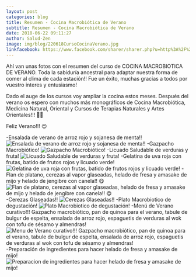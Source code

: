 ```yaml
---
layout: post
categories: blog
title: Resumen - Cocina Macrobiótica de Verano
subtitle: Resumen - Cocina Macrobiótica de Verano
date: 2018-06-22 09:11:27
author: Salud-Zen
image: img/blog/220618CursoCocinaVerano.jpg
linkfacebook: https://www.facebook.com/sharer/sharer.php?u=http%3A%2F%2Fwww.salud-zen.com%2Fblog%2F2018%2F06%2F22%2FCursos-ResumenCocinaVerano.html&amp;src=sdkpreparse
---
```

Ahí van unas fotos con el resumen del curso de COCINA MACROBIOTICA DE VERANO. Toda la sabiduría ancestral para adaptar nuestra forma de comer al clima de cada estación!!
Fue un éxito, muchas gracias a todos por vuestro interes y entusiasmo!

Dado el auge de los cursos voy ampliar la cocina estos meses.
Después del verano os espero con muchos más monográficos de Cocina Macrobiótica, Medicina Natural, Oriental y Cursos de Terapias Naturales y Artes Orientales!!! 💆💆

Feliz Verano!!! 😉

-Ensalada de verano de arroz rojo y sojanesa de menta!!
![Ensalada de verano de arroz rojo y sojanesa de menta!!][img1]
-Gazpacho Macrobiótico!
![Gazpacho Macrobiótico!][img2]
-Licuado Saludable de verduras y fruta!
![Licuado Saludable de verduras y fruta!][img3]
-Gelatina de uva roja con frutas, batido de frutos rojos y licuado verde!
![Gelatina de uva roja con frutas, batido de frutos rojos y licuado verde!][img4]
-Flan de platano, cerezas al vapor glaseadas, helado de fresa y amasake de mijo y helado de jengibre con canela!! 😋
![Flan de platano, cerezas al vapor glaseadas, helado de fresa y amasake de mijo y helado de jengibre con canela!! 😋][img5]
-Cerezas Glaseadas!!
![Cerezas Glaseadas!!][img6]
-Plato Macrobiotico de degustación!
![Plato Macrobiotico de degustación!][img7]
-Menú de Verano curativo!!! Gazpacho macrobiótico, pan de quinoa para el verano, tabule de bulgur de espelta, ensalada de arroz rojo, espaguetis de verduras al wok con tofu de sésamo y almendras!
![Menu de Verano curativo!!! Gazpacho macrobiótico, pan de quinoa para el verano, tabule de bulgur de espelta, ensalada de arroz rojo, espaguetis de verduras al wok con tofu de sésamo y almendras!][img8]
-Preparación de ingredientes para hacer helado de fresa y amasake de mijo!
![Preparacion de ingredientes para hacer helado de fresa y amasake de mijo!][img9]

[img1]: {{site.url}}{{site.baseurl}}/img/blog/220618Ensalada.jpg "Ensalada de verano de arroz rojo y sojanesa de menta!!"

[img2]: {{site.url}}{{site.baseurl}}/img/blog/220618Gazpacho.jpg "Gazpacho Macrobiótico!"

[img3]:{{site.url}}{{site.baseurl}}/img/blog/220618Licuado.jpg "Licuado Saludable de verduras y fruta!"
[img4]:{{site.url}}{{site.baseurl}}/img/blog/220618Gelatina.jpg "Gelatina de uva roja con frutas, batido de frutos rojos y licuado verde!"
[img5]:{{site.url}}{{site.baseurl}}/img/blog/220618Flan.jpg "Flan de platano, cerezas al vapor glaseadas, helado de fresa y amasake de mijo y helado de jengibre con canela!! 😋"
[img6]:{{site.url}}{{site.baseurl}}/img/blog/220618Cerezas.jpg "Cerezas Glaseadas!!"
[img7]:{{site.url}}{{site.baseurl}}/img/blog/220618Degustacion.jpg "Plato Macrobiotico de degustación!"
[img8]:{{site.url}}{{site.baseurl}}/img/blog/220618Menu.jpg "Menu de Verano curativo!!! Gazpacho macrobiótico, pan de quinoa para el verano, tabule de bulgur de espelta, ensalada de arroz rojo, espaguetis de verduras al wok con tofu de sésamo y almendras!"
[img9]:{{site.url}}{{site.baseurl}}/img/blog/220618Preparacion.jpg "Preparacion de ingredientes para hacer helado de fresa y amasake de mijo!"
